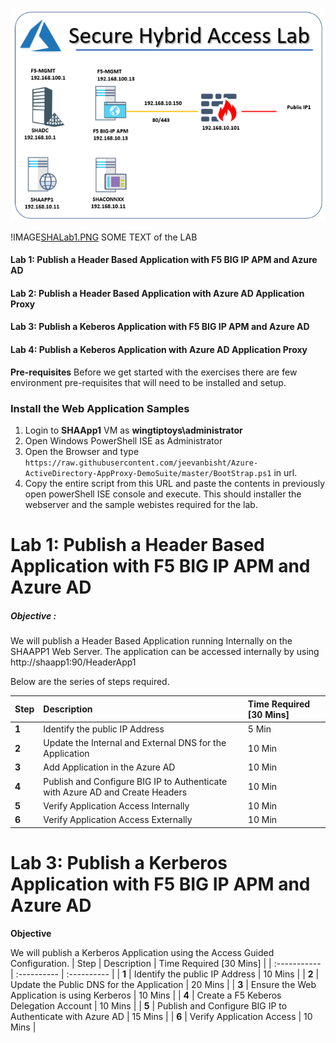 
![a](Images/SHALab1.PNG)



!IMAGE[SHALab1.PNG](SHALab1.PNG)
SOME TEXT of the LAB

#### **Lab 1: Publish a Header  Based Application with F5 BIG IP APM and Azure AD** 
#### **Lab 2: Publish a Header Based Application with Azure AD Application Proxy**
#### **Lab 3: Publish a Keberos Application with F5 BIG IP APM and Azure AD**
#### **Lab 4: Publish a Keberos Application with Azure AD Application Proxy**


**Pre-requisites**
Before we get started with the exercises there are few environment pre-requisites that will need to be installed and setup.

### Install the Web Application Samples

1. Login to **SHAApp1** VM as **wingtiptoys\administrator**
2. Open Windows PowerShell ISE as Administrator
3. Open the Browser and type `https://raw.githubusercontent.com/jeevanbisht/Azure-ActiveDirectory-AppProxy-DemoSuite/master/BootStrap.ps1` in url.
4. Copy the entire script from this URL and paste the contents in previously open powerShell ISE console and execute. This should installer the webserver and the sample webistes required for the lab.




# **Lab 1: Publish a Header Based Application with F5 BIG IP APM and Azure AD**
##### **Objective** : 
We will publish a Header Based Application running Internally on the SHAAPP1 Web Server. The application can be accessed internally by using http://shaapp1:90/HeaderApp1

Below are the series of steps required.

 | Step | Description | Time Required [30 Mins] |
 | :----------- | :---------- | :---------- |
| **1** |Identify the public IP Address| 5 Min |
| **2** |Update the Internal and External DNS for the Application | 10 Min |
|**3** |Add Application in the Azure AD| 10 Min |
|**4** |Publish and Configure BIG IP to Authenticate with Azure AD and Create Headers| 10 Min |
|**5** |Verify Application Access Internally| 10 Min |
| **6**| Verify Application Access Externally| 10 Min |




# **Lab 3: Publish a Kerberos Application with F5 BIG IP APM and Azure AD**

**Objective**

We will publish a Kerberos Application using the Access Guided Configuration.
 | Step | Description | Time Required [30 Mins] |
 | :----------- | :---------- | :---------- |
|  **1** | Identify the public IP Address | 10 Mins |
|  **2** | Update the Public DNS for the Application | 20 Mins |
|  **3** | Ensure the Web Application is using Kerberos | 10 Mins |
|  **4** | Create a F5 Keberos Delegation Account | 10 Mins |
|  **5** | Publish and Configure BIG IP to Authenticate with Azure AD | 15 Mins |
|  **6** | Verify Application Access | 10 Mins |
